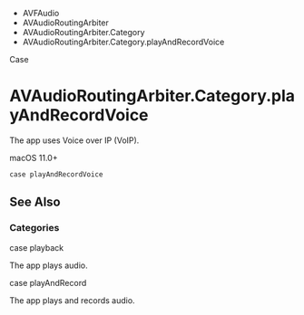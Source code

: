 

- AVFAudio
- AVAudioRoutingArbiter
- AVAudioRoutingArbiter.Category
-  AVAudioRoutingArbiter.Category.playAndRecordVoice 

Case

# AVAudioRoutingArbiter.Category.playAndRecordVoice

The app uses Voice over IP (VoIP).

macOS 11.0+

``` source
case playAndRecordVoice
```

## See Also

### Categories

case playback

The app plays audio.

case playAndRecord

The app plays and records audio.

